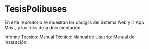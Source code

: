 # TesisPolibuses
En este repositorio se muestran los códigos del Sistema Web y la App Móvil, y los links de la documentación.  

Informe Técnico: 
Manual Técnico:
Manual de Usuario:
Manual de Instalación: 
